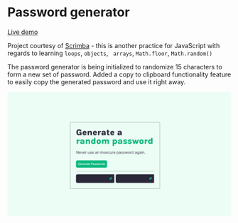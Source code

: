 # Password generator

[Live demo](https://rame0033.github.io/password-generator/)

Project courtesy of [Scrimba](https://v2.scrimba.com/learn-javascript-c0v/~03f) - this is another practice for JavaScript with regards to learning `loops`, `objects`, ` arrays`, `Math.floor`, `Math.random()`

The password generator is being initialized to randomize 15 characters to form a new set of password. Added a copy to clipboard functionality feature to easily copy the generated password and use it right away.

![Password generator interface](./images/pw_screencap.png)